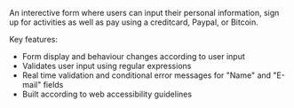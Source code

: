 An interective form where users can input their personal information, sign up for activities as well as pay using a creditcard, Paypal, or Bitcoin.

Key features:
- Form display and behaviour changes according to user input
- Validates user input using regular expressions
- Real time validation and conditional error messages for "Name" and "E-mail" fields
- Built according to web accessibility guidelines

 
